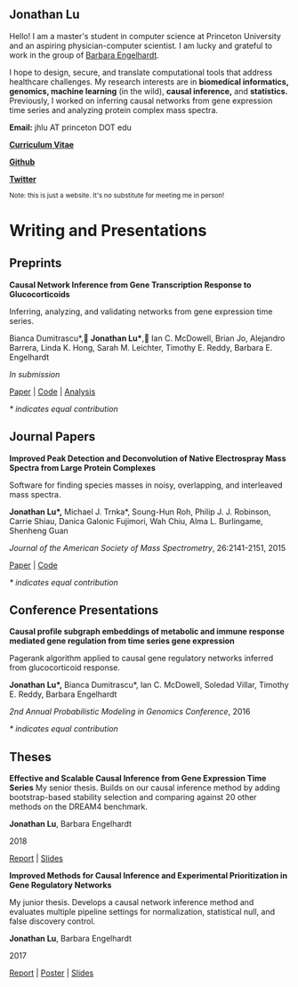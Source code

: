 ## Jonathan Lu

Hello! I am a master's student in computer science at Princeton University and an aspiring physician-computer scientist. I am lucky and grateful to work in the group of [Barbara Engelhardt](http://beehive.cs.princeton.edu/).

I hope to design, secure, and translate computational tools that address healthcare challenges. My research interests are in **biomedical informatics, genomics, machine learning** (in the wild), **causal inference,** and **statistics.** Previously, I worked on inferring causal networks from gene expression time series and analyzing protein complex mass spectra.


**Email:** jhlu AT princeton DOT edu

**[Curriculum Vitae](cv_2_6_19.pdf)**

**[Github](github.com/lujonathanh)**

**[Twitter](twitter.com/JonathanLu11)**


<sub> Note: this is just a website. It's no substitute for meeting me in person! </sub>

# Writing and Presentations

## Preprints

**Causal Network Inference from Gene Transcription Response to Glucocorticoids**

Inferring, analyzing, and validating networks from gene expression time series.

Bianca Dumitrascu\*, **Jonathan Lu\***, Ian C. McDowell, Brian Jo, Alejandro Barrera, Linda K. Hong, Sarah M. Leichter, Timothy E. Reddy, Barbara E. Engelhardt

*In submission*

[Paper](TBD) | [Code](https://github.com/lujonathanh/BETS) | [Analysis](TBD)

*\* indicates equal contribution*

## Journal Papers

**Improved Peak Detection and Deconvolution of Native Electrospray Mass Spectra from Large Protein Complexes**

Software for finding species masses in noisy, overlapping, and interleaved mass spectra.

**Jonathan Lu\*,** Michael J. Trnka\*, Soung-Hun Roh, Philip J. J. Robinson, Carrie Shiau, Danica Galonic Fujimori, Wah Chiu, Alma L. Burlingame, Shenheng Guan 

*Journal of the American Society of Mass Spectrometry*, 26:2141-2151, 2015

[Paper](journal/Lu2015_Article_ImprovedPeakDetectionAndDeconv.pdf) | [Code](https://github.com/lujonathanh/PeakSeeker)

*\* indicates equal contribution*

## Conference Presentations

**Causal profile subgraph embeddings of metabolic and immune response mediated gene regulation from time series gene expression**

Pagerank algorithm applied to causal gene regulatory networks inferred from glucocorticoid response.

**Jonathan Lu\*,** Bianca Dumitrascu\*, Ian C. McDowell, Soledad Villar, Timothy E. Reddy, Barbara Engelhardt

*2nd Annual Probabilistic Modeling in Genomics Conference*, 2016

*\* indicates equal contribution*

## Theses

**Effective and Scalable Causal Inference from Gene Expression Time Series**
My senior thesis. Builds on our causal inference method by adding bootstrap-based stability selection and comparing against 20 other methods on the DREAM4 benchmark.

**Jonathan Lu**, Barbara Engelhardt

2018

[Report](thesis/Spring2018_thesis_JL.pdf) | [Slides](thesis/Spring2018_thesispresentation_JL.pdf)

**Improved Methods for Causal Inference and Experimental Prioritization in Gene Regulatory Networks**

My junior thesis. Develops a causal network inference method and evaluates multiple pipeline settings for normalization, statistical null, and false discovery control.

**Jonathan Lu**, Barbara Engelhardt

2017

[Report](thesis/Spring2017_thesis_JL.pdf) | [Poster](thesis/Spring2017IW_Poster_5_8_17.pdf) | [Slides](thesis/Spring2017_thesispresentation_JL.pdf)

